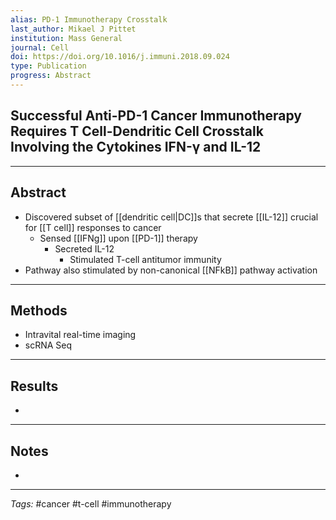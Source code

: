 ```yaml
---
alias: PD-1 Immunotherapy Crosstalk
last_author: Mikael J Pittet
institution: Mass General
journal: Cell
doi: https://doi.org/10.1016/j.immuni.2018.09.024
type: Publication
progress: Abstract
---
```


## Successful Anti-PD-1 Cancer Immunotherapy Requires T Cell-Dendritic Cell Crosstalk Involving the Cytokines IFN-γ and IL-12
---
## Abstract
- Discovered subset of [[dendritic cell|DC]]s that secrete [[IL-12]] crucial for [[T cell]] responses to cancer
	- Sensed [[IFNg]] upon [[PD-1]] therapy
		- Secreted IL-12
			- Stimulated T-cell antitumor immunity
- Pathway also stimulated by non-canonical [[NFkB]] pathway activation
 

---
## Methods
- Intravital real-time imaging
- scRNA Seq
 

---
## Results
- 

---
## Notes
- 

---
_Tags:_ #cancer #t-cell #immunotherapy 